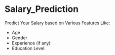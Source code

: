 # Salary_Prediction
Predict Your Salary based on Various Features Like:
* Age
* Gender
* Experience (if any)
* Education Level

